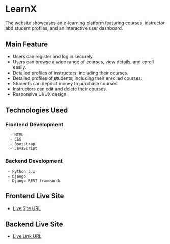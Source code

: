 # LearnX

The website showcases an e-learning platform featuring courses, instructor abd student profiles, and an interactive user dashboard.

## Main Feature

- Users can register and log in securely.
- Users can browse a wide range of courses, view details, and enroll easily.
- Detailed profiles of instructors, including their courses.
- Detailed profiles of students, including their enrolled courses.
- Students can deposit money to purchase courses.
- Instructors can edit and delete their courses.
- Responsive UI/UX design

## Technologies Used

  ### Frontend Development
      - HTML
      - CSS
      - Bootstrap
      - JavaScript

  ### Backend Development
     - Python 3.x
     - Django
     - Django REST framework

## Frontend Live Site

- [Live Site URL](https://amenaakterkeya.github.io/learnX_frontend/)

 ## Backend Live Site

- [Live Link URL](https://learn-x-seven.vercel.app/account/)

